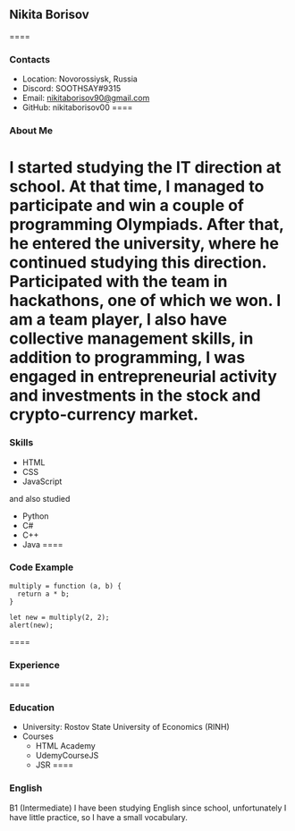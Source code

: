 ## **Nikita Borisov**
====
### **Contacts**
* Location: Novorossiysk, Russia
* Discord: SOOTHSAY#9315
* Email: nikitaborisov90@gmail.com
* GitHub: nikitaborisov00
====
### **About Me**
I started studying the IT direction at school. At that time, I managed to participate and win a couple of programming Olympiads. After that, he entered the university, where he continued studying this direction. Participated with the team in hackathons, one of which we won. I am a team player, I also have collective management skills, in addition to programming, I was engaged in entrepreneurial activity and investments in the stock and crypto-currency market.
====
### **Skills**
* HTML
* CSS
* JavaScript

and also studied
* Python
* C#
* C++
* Java
====
### **Code Example**
```
multiply = function (a, b) {
  return a * b;
}

let new = multiply(2, 2);
alert(new);
```
====
### **Experience**
====
### **Education**
* University: Rostov State University of Economics (RINH)
* Courses
    + HTML Academy
    + UdemyCourseJS
    + JSR
====
### **English**
B1 (Intermediate)
I have been studying English since school, unfortunately I have little practice, so I have a small vocabulary.
